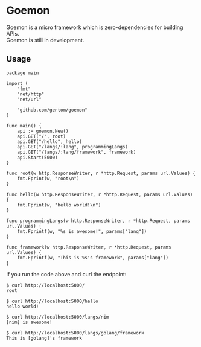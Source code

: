 # Goemon  
Goemon is a micro framework which is zero-dependencies for building APIs.    
Goemon is still in development.

## Usage
```
package main

import (
	"fmt"
	"net/http"
	"net/url"

	"github.com/gentom/goemon"
)

func main() {
	api := goemon.New()
	api.GET("/", root)
	api.GET("/hello", hello)
	api.GET("/langs/:lang", programmingLangs)
	api.GET("/langs/:lang/framework", framework)
	api.Start(5000)
}

func root(w http.ResponseWriter, r *http.Request, params url.Values) {
	fmt.Fprint(w, "root\n")
}

func hello(w http.ResponseWriter, r *http.Request, params url.Values) {
	fmt.Fprint(w, "hello world!\n")
}

func programmingLangs(w http.ResponseWriter, r *http.Request, params url.Values) {
	fmt.Fprintf(w, "%s is awesome!", params["lang"])
}

func framework(w http.ResponseWriter, r *http.Request, params url.Values) {
	fmt.Fprintf(w, "This is %s's framework", params["lang"])
}
```
If you run the code above and curl the endpoint:
```
$ curl http://localhost:5000/
root

$ curl http://localhost:5000/hello
hello world!

$ curl http://localhost:5000/langs/nim
[nim] is awesome!

$ curl http://localhost:5000/langs/golang/framework
This is [golang]'s framework
```